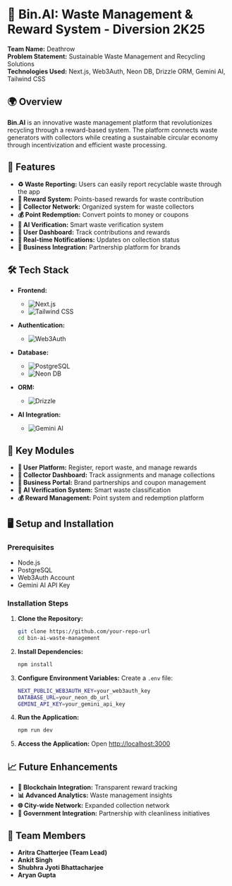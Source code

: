 # 🌱 Bin.AI: Waste Management & Reward System - Diversion 2K25

**Team Name:** Deathrow  
**Problem Statement:** Sustainable Waste Management and Recycling Solutions  
**Technologies Used:** Next.js, Web3Auth, Neon DB, Drizzle ORM, Gemini AI, Tailwind CSS

## 🌍 Overview

**Bin.AI** is an innovative waste management platform that revolutionizes recycling through a reward-based system. The platform connects waste generators with collectors while creating a sustainable circular economy through incentivization and efficient waste processing.

## 🚀 Features

- **♻️ Waste Reporting:** Users can easily report recyclable waste through the app
- **🎁 Reward System:** Points-based rewards for waste contribution
- **👥 Collector Network:** Organized system for waste collectors
- **💰 Point Redemption:** Convert points to money or coupons
- **🤖 AI Verification:** Smart waste verification system
- **📱 User Dashboard:** Track contributions and rewards
- **🔔 Real-time Notifications:** Updates on collection status
- **🏢 Business Integration:** Partnership platform for brands

## 🛠️ Tech Stack

- **Frontend:**
  - ![Next.js](https://img.shields.io/badge/Next.js-000000?style=flat&logo=nextdotjs&logoColor=white)
  - ![Tailwind CSS](https://img.shields.io/badge/Tailwind_CSS-38B2AC?style=flat&logo=tailwind-css&logoColor=white)

- **Authentication:**
  - ![Web3Auth](https://img.shields.io/badge/Web3Auth-4A90E2?style=flat)

- **Database:**
  - ![PostgreSQL](https://img.shields.io/badge/PostgreSQL-336791?style=flat&logo=postgresql&logoColor=white)
  - ![Neon DB](https://img.shields.io/badge/Neon_DB-00ff00?style=flat)

- **ORM:**
  - ![Drizzle](https://img.shields.io/badge/Drizzle_ORM-FF6B6B?style=flat)

- **AI Integration:**
  - ![Gemini AI](https://img.shields.io/badge/Gemini_AI-6464E6?style=flat)

## 🎯 Key Modules

- **📱 User Platform:** Register, report waste, and manage rewards
- **👥 Collector Dashboard:** Track assignments and manage collections
- **💼 Business Portal:** Brand partnerships and coupon management
- **🤖 AI Verification System:** Smart waste classification
- **💰 Reward Management:** Point system and redemption platform

## 🖥️ Setup and Installation

### Prerequisites

- Node.js
- PostgreSQL
- Web3Auth Account
- Gemini AI API Key

### Installation Steps

1. **Clone the Repository:**
    ```bash
    git clone https://github.com/your-repo-url
    cd bin-ai-waste-management
    ```

2. **Install Dependencies:**
    ```bash
    npm install
    ```

3. **Configure Environment Variables:**
    Create a `.env` file:
    ```bash
    NEXT_PUBLIC_WEB3AUTH_KEY=your_web3auth_key
    DATABASE_URL=your_neon_db_url
    GEMINI_API_KEY=your_gemini_api_key
    ```

4. **Run the Application:**
    ```bash
    npm run dev
    ```

5. **Access the Application:**
    Open [http://localhost:3000](http://localhost:3000)

## 📈 Future Enhancements

- **🔗 Blockchain Integration:** Transparent reward tracking
- **📊 Advanced Analytics:** Waste management insights
- **🌐 City-wide Network:** Expanded collection network
- **🤝 Government Integration:** Partnership with cleanliness initiatives

## 👥 Team Members

- **Aritra Chatterjee (Team Lead)**
- **Ankit Singh**
- **Shubhra Jyoti Bhattacharjee**
- **Aryan Gupta**
